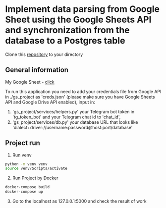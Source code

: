 # Implement data parsing from Google Sheet using the Google Sheets API and synchronization from the database to a Postgres table

Clone this [repository](https://github.com/tunsmm/test_gs_orders.git) to your directory

## General information

My Google Sheet - [click](https://docs.google.com/spreadsheets/d/15d4M4wpqAgbVGopxPapzHu1LO3rdZacNBSgumE8XfVQ/edit#gid=0) 

To run this application you need to add your credentials file from Google API in ./gs_project as 'creds.json' (please make sure you have Google Sheets API and Google Drive API enabled), input in:

1) 'gs_project/services/helpers.py' your Telegram bot token in 'tg_token_bot' and your Telegram chat id to 'chat_id',
2) 'gs_project/services/db.py' your database URL that looks like 'dialect+driver://username:password@host:port/database'

## Project run

1. Run venv 

```bash
python -m venv venv
source venv/Scripts/activate
```

2. Run Project by Docker

```bash
docker-compose build
docker-compose up
```

3. Go to the localhost as 127.0.0.1:5000 and check the result of work
